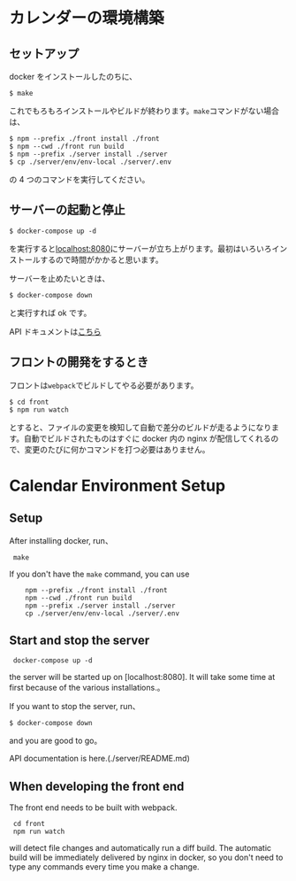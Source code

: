 # カレンダーの環境構築

## セットアップ

docker をインストールしたのちに、

```shell
$ make
```

これでもろもろインストールやビルドが終わります。`make`コマンドがない場合は、

```shell
$ npm --prefix ./front install ./front
$ npm --cwd ./front run build
$ npm --prefix ./server install ./server
$ cp ./server/env/env-local ./server/.env
```

の 4 つのコマンドを実行してください。

## サーバーの起動と停止

```shell
$ docker-compose up -d
```

を実行すると[localhost:8080]()にサーバーが立ち上がります。最初はいろいろインストールするので時間がかかると思います。

サーバーを止めたいときは、

```shell
$ docker-compose down
```

と実行すれば ok です。

API ドキュメントは[こちら](./server/README.md)

## フロントの開発をするとき

フロントは`webpack`でビルドしてやる必要があります。

```shell
$ cd front
$ npm run watch
```

とすると、ファイルの変更を検知して自動で差分のビルドが走るようになります。自動でビルドされたものはすぐに docker 内の nginx が配信してくれるので、変更のたびに何かコマンドを打つ必要はありません。



# Calendar Environment Setup

## Setup

After installing docker, run、

```shell
 make
```

If you don't have the `make` command, you can use

```shell
    npm --prefix ./front install ./front
    npm --cwd ./front run build
    npm --prefix ./server install ./server
    cp ./server/env/env-local ./server/.env
```

## Start and stop the server

```shell
 docker-compose up -d
```

the server will be started up on [localhost:8080]. It will take some time at first because of the various installations.。

If you want to stop the server, run、

```shell
$ docker-compose down
```

and you are good to go。

API documentation is here.(./server/README.md)

## When developing the front end

The front end needs to be built with webpack.

```shell
 cd front
 npm run watch
```

will detect file changes and automatically run a diff build. The automatic build will be immediately delivered by nginx in docker, so you don't need to type any commands every time you make a change.

